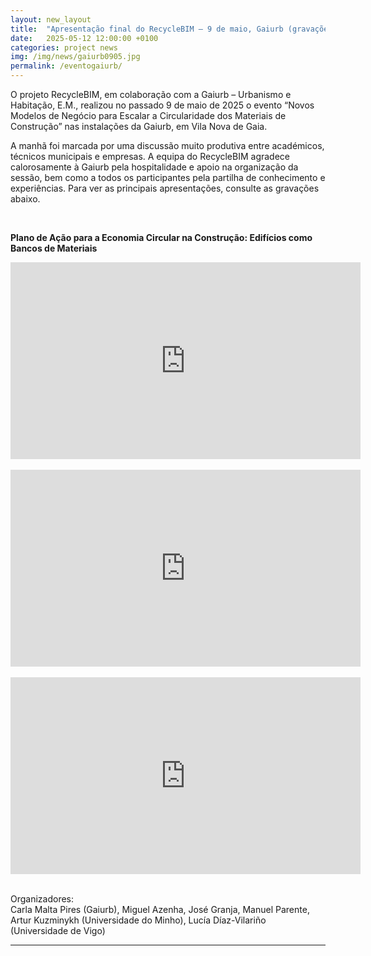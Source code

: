 ```yaml
---
layout: new_layout
title:  "Apresentação final do RecycleBIM – 9 de maio, Gaiurb (gravações)"
date:   2025-05-12 12:00:00 +0100 
categories: project news
img: /img/news/gaiurb0905.jpg
permalink: /eventogaiurb/
---
```


O projeto RecycleBIM, em colaboração com a Gaiurb – Urbanismo e Habitação, E.M., realizou no passado 9 de maio de 2025 o evento “Novos Modelos de Negócio para Escalar a Circularidade dos Materiais de Construção” nas instalações da Gaiurb, em Vila Nova de Gaia.

A manhã foi marcada por uma discussão muito produtiva entre académicos, técnicos municipais e empresas. A equipa do RecycleBIM agradece calorosamente à Gaiurb pela hospitalidade e apoio na organização da sessão, bem como a todos os participantes pela partilha de conhecimento e experiências. Para ver as principais apresentações, consulte as gravações abaixo.



<br>

**Plano de Ação para a Economia Circular na Construção: Edifícios como Bancos de Materiais**

<div class="video-wrapper">
  <iframe width="560" height="315" src="https://www.youtube.com/embed/aCwH1hBHIFA?si=n4IvE2jVmwgGdapp" title="YouTube video player" frameborder="0" allow="accelerometer; autoplay; clipboard-write; encrypted-media; gyroscope; picture-in-picture; web-share" referrerpolicy="strict-origin-when-cross-origin" allowfullscreen></iframe>
</div>

<br>



<div class="video-wrapper">
  <iframe width="560" height="315" src="https://www.youtube.com/embed/8GKqgCxQJq4?si=O4BTQxVIEGF4UBcY" title="YouTube video player" frameborder="0" allow="accelerometer; autoplay; clipboard-write; encrypted-media; gyroscope; picture-in-picture; web-share" referrerpolicy="strict-origin-when-cross-origin" allowfullscreen></iframe>

</div>

<br>

<div class="video-wrapper">
  <iframe width="560" height="315" src="https://www.youtube.com/embed/ppjZZ8tb7Ic?si=pdbFK5HDbTC5iWRP" title="YouTube video player" frameborder="0" allow="accelerometer; autoplay; clipboard-write; encrypted-media; gyroscope; picture-in-picture; web-share" referrerpolicy="strict-origin-when-cross-origin" allowfullscreen></iframe>

</div>

<br>


Organizadores:  
Carla Malta Pires (Gaiurb), Miguel Azenha, José Granja, Manuel Parente, Artur Kuzminykh (Universidade do Minho), Lucía Díaz-Vilariño (Universidade de Vigo)





---


